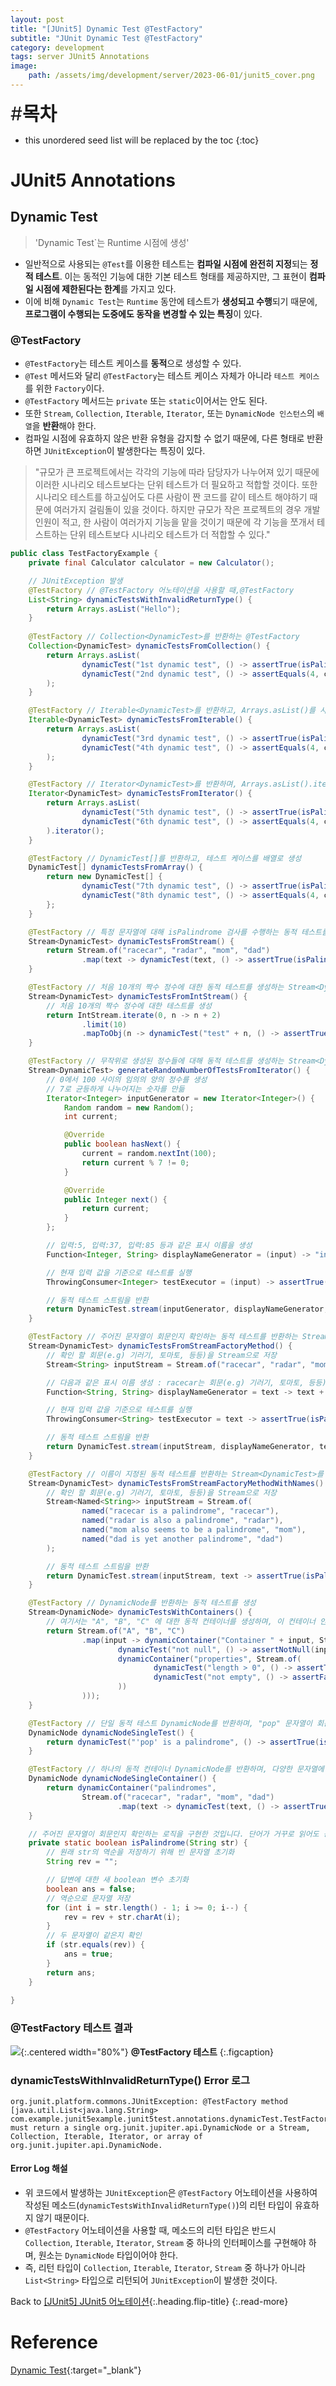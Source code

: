 ```yaml
---
layout: post
title: "[JUnit5] Dynamic Test @TestFactory"
subtitle: "JUnit Dynamic Test @TestFactory"
category: development
tags: server JUnit5 Annotations
image:
    path: /assets/img/development/server/2023-06-01/junit5_cover.png
---
```


<span style="font-size:30px;">\#**목차**</span>
* this unordered seed list will be replaced by the toc
{:toc}

# JUnit5 Annotations
## Dynamic Test
> 'Dynamic Test`는 Runtime 시점에 생성'
- 일반적으로 사용되는 `@Test`를 이용한 테스트는 **컴파일 시점에 완전히 지정**되는 **정적 테스트**. 이는 동적인 기능에 대한 기본 테스트 형태를 제공하지만, 그 표현이 **컴파일 시점에 제한된다는 한계**를 가지고 있다.
- 이에 비해 `Dynamic Test`는 `Runtime` 동안에 테스트가 **생성되고 수행**되기 때문에, **프로그램이 수행되는 도중에도 동작을 변경할 수 있는 특징**이 있다.

### @TestFactory
- `@TestFactory`는 테스트 케이스를 **동적**으로 생성할 수 있다.
- `@Test` 메서드와 달리 `@TestFactory`는 테스트 케이스 자체가 아니라 `테스트 케이스`를 위한 `Factory`이다.
- `@TestFactory` 메서드는 `private` 또는 `static`이어서는 안도 된다.
- 또한 `Stream`, `Collection`, `Iterable`, `Iterator`, 또는 `DynamicNode 인스턴스`의 `배열`을 **반환**해야 한다.
- 컴파일 시점에 유효하지 않은 반환 유형을 감지할 수 없기 때문에, 다른 형태로 반환하면 `JUnitException`이 발생한다는 특징이 있다.

> "규모가 큰 프로젝트에서는 각각의 기능에 따라 담당자가 나누어져 있기 때문에 이러한 시나리오 테스트보다는 단위 테스트가 더 필요하고 적합할 것이다. 또한 시나리오 테스트를 하고싶어도 다른 사람이 짠 코드를 같이 테스트 해야하기 때문에 여러가지 걸림돌이 있을 것이다. 하지만 규모가 작은 프로젝트의 경우 개발 인원이 적고, 한 사람이 여러가지 기능을 맡을 것이기 때문에 각 기능을 쪼개서 테스트하는 단위 테스트보다 시나리오 테스트가 더 적합할 수 있다."

```java
public class TestFactoryExample {
    private final Calculator calculator = new Calculator();

    // JUnitException 발생
    @TestFactory // @TestFactory 어노테이션을 사용할 때,@TestFactory
    List<String> dynamicTestsWithInvalidReturnType() {
        return Arrays.asList("Hello");
    }
    
    @TestFactory // Collection<DynamicTest>를 반환하는 @TestFactory
    Collection<DynamicTest> dynamicTestsFromCollection() {
        return Arrays.asList(
                dynamicTest("1st dynamic test", () -> assertTrue(isPalindrome("madam"))),
                dynamicTest("2nd dynamic test", () -> assertEquals(4, calculator.multiply(2, 2)))
        );
    }

    @TestFactory // Iterable<DynamicTest>를 반환하고, Arrays.asList()를 사용하여 테스트 케이스를 생성
    Iterable<DynamicTest> dynamicTestsFromIterable() {
        return Arrays.asList(
                dynamicTest("3rd dynamic test", () -> assertTrue(isPalindrome("madam"))),
                dynamicTest("4th dynamic test", () -> assertEquals(4, calculator.multiply(2, 2)))
        );
    }

    @TestFactory // Iterator<DynamicTest>를 반환하며, Arrays.asList().iterator()를 사용하여 테스트 케이스를 생성
    Iterator<DynamicTest> dynamicTestsFromIterator() {
        return Arrays.asList(
                dynamicTest("5th dynamic test", () -> assertTrue(isPalindrome("madam"))),
                dynamicTest("6th dynamic test", () -> assertEquals(4, calculator.multiply(2, 2)))
        ).iterator();
    }

    @TestFactory // DynamicTest[]를 반환하고, 테스트 케이스를 배열로 생성
    DynamicTest[] dynamicTestsFromArray() {
        return new DynamicTest[] {
                dynamicTest("7th dynamic test", () -> assertTrue(isPalindrome("madam"))),
                dynamicTest("8th dynamic test", () -> assertEquals(4, calculator.multiply(2, 2)))
        };
    }

    @TestFactory // 특정 문자열에 대해 isPalindrome 검사를 수행하는 동적 테스트를 반환하는 Stream<DynamicTest>를 생성
    Stream<DynamicTest> dynamicTestsFromStream() {
        return Stream.of("racecar", "radar", "mom", "dad")
                .map(text -> dynamicTest(text, () -> assertTrue(isPalindrome(text))));
    }

    @TestFactory // 처음 10개의 짝수 정수에 대한 동적 테스트를 생성하는 Stream<DynamicTest>를 반환
    Stream<DynamicTest> dynamicTestsFromIntStream() {
        // 처음 10개의 짝수 정수에 대한 테스트를 생성
        return IntStream.iterate(0, n -> n + 2)
                .limit(10)
                .mapToObj(n -> dynamicTest("test" + n, () -> assertTrue(n % 2 == 0)));
    }

    @TestFactory // 무작위로 생성된 정수들에 대해 동적 테스트를 생성하는 Stream<DynamicTest>를 반환
    Stream<DynamicTest> generateRandomNumberOfTestsFromIterator() {
        // 0에서 100 사이의 임의의 양의 정수를 생성
        // 7로 균등하게 나누어지는 숫자를 만듦
        Iterator<Integer> inputGenerator = new Iterator<Integer>() {
            Random random = new Random();
            int current;

            @Override
            public boolean hasNext() {
                current = random.nextInt(100);
                return current % 7 != 0;
            }

            @Override
            public Integer next() {
                return current;
            }
        };

        // 입력:5, 입력:37, 입력:85 등과 같은 표시 이름을 생성
        Function<Integer, String> displayNameGenerator = (input) -> "input:" + input;

        // 현재 입력 값을 기준으로 테스트를 실행
        ThrowingConsumer<Integer> testExecutor = (input) -> assertTrue(input % 7 != 0);

        // 동적 테스트 스트림을 반환
        return DynamicTest.stream(inputGenerator, displayNameGenerator, testExecutor);
    }

    @TestFactory // 주어진 문자열이 회문인지 확인하는 동적 테스트를 반환하는 Stream<DynamicTest>를 생성
    Stream<DynamicTest> dynamicTestsFromStreamFactoryMethod() {
        // 확인 할 회문(e.g) 기러기, 토마토, 등등)을 Stream으로 저장 
        Stream<String> inputStream = Stream.of("racecar", "radar", "mom", "dad");

        // 다음과 같은 표시 이름 생성 : racecar는 회문(e.g) 기러기, 토마토, 등등)이다
        Function<String, String> displayNameGenerator = text -> text + " is a palindrome";

        // 현재 입력 값을 기준으로 테스트를 실행
        ThrowingConsumer<String> testExecutor = text -> assertTrue(isPalindrome(text));

        // 동적 테스트 스트림을 반환
        return DynamicTest.stream(inputStream, displayNameGenerator, testExecutor);
    }

    @TestFactory // 이름이 지정된 동적 테스트를 반환하는 Stream<DynamicTest>를 생성
    Stream<DynamicTest> dynamicTestsFromStreamFactoryMethodWithNames() {
        // 확인 할 회문(e.g) 기러기, 토마토, 등등)을 Stream으로 저장
        Stream<Named<String>> inputStream = Stream.of(
                named("racecar is a palindrome", "racecar"),
                named("radar is also a palindrome", "radar"),
                named("mom also seems to be a palindrome", "mom"),
                named("dad is yet another palindrome", "dad")
        );

        // 동적 테스트 스트림을 반환
        return DynamicTest.stream(inputStream, text -> assertTrue(isPalindrome(text)));
    }

    @TestFactory // DynamicNode를 반환하는 동적 테스트를 생성
    Stream<DynamicNode> dynamicTestsWithContainers() {
        // 여기서는 "A", "B", "C" 에 대한 동적 컨테이너를 생성하며, 이 컨테이너 안에는 문자열 관련 성질을 검사하는 다른 동적 테스트들이 포함
        return Stream.of("A", "B", "C")
                .map(input -> dynamicContainer("Container " + input, Stream.of(
                        dynamicTest("not null", () -> assertNotNull(input)),
                        dynamicContainer("properties", Stream.of(
                                dynamicTest("length > 0", () -> assertTrue(input.length() > 0)),
                                dynamicTest("not empty", () -> assertFalse(input.isEmpty()))
                        ))
                )));
    }

    @TestFactory // 단일 동적 테스트 DynamicNode를 반환하며, "pop" 문자열이 회문(e.g) 기러기, 토마토, 등등)인지 확인
    DynamicNode dynamicNodeSingleTest() {
        return dynamicTest("'pop' is a palindrome", () -> assertTrue(isPalindrome("pop")));
    }

    @TestFactory // 하나의 동적 컨테이너 DynamicNode를 반환하며, 다양한 문자열에 대해 회문 검사하는 동적 테스트들이 포함
    DynamicNode dynamicNodeSingleContainer() {
        return dynamicContainer("palindromes",
                Stream.of("racecar", "radar", "mom", "dad")
                        .map(text -> dynamicTest(text, () -> assertTrue(isPalindrome(text)))));
    }

    // 주어진 문자열이 회문인지 확인하는 로직을 구현한 것입니다. 단어가 거꾸로 읽어도 동일한 문자열인 경우, 회문으로 판단
    private static boolean isPalindrome(String str) {
        // 원래 str의 역순을 저장하기 위해 빈 문자열 초기화
        String rev = "";

        // 답변에 대한 새 boolean 변수 초기화
        boolean ans = false;
        // 역순으로 문자열 저장
        for (int i = str.length() - 1; i >= 0; i--) {
            rev = rev + str.charAt(i);
        }
        // 두 문자열이 같은지 확인
        if (str.equals(rev)) {
            ans = true;
        }
        return ans;
    } 
    
}
```

### @TestFactory 테스트 결과

![](/assets/img/development/server/2023-06-08/annotations_testfactory.png){:.centered width="80%"}
**@TestFactory 테스트**
{:.figcaption}

### dynamicTestsWithInvalidReturnType() Error 로그
```
org.junit.platform.commons.JUnitException: @TestFactory method [java.util.List<java.lang.String> com.example.junit5example.junit5test.annotations.dynamicTest.TestFactoryTest.dynamicTestsWithInvalidReturnType()] must return a single org.junit.jupiter.api.DynamicNode or a Stream, Collection, Iterable, Iterator, or array of org.junit.jupiter.api.DynamicNode.
```

#### Error Log 해설
- 위 코드에서 발생하는 `JUnitException`은 `@TestFactory` 어노테이션을 사용하여 작성된 메소드(`dynamicTestsWithInvalidReturnType()`)의 리턴 타입이 유효하지 않기 때문이다.
- `@TestFactory` 어노테이션을 사용할 때, 메소드의 리턴 타입은 반드시 `Collection`, `Iterable`, `Iterator`, `Stream` 중 하나의 인터페이스를 구현해야 하며, 원소는 `DynamicNode` 타입이어야 한다.
- 즉, 리턴 타입이 `Collection`, `Iterable`, `Iterator`, `Stream` 중 하나가 아니라 `List<String>` 타입으로 리턴되어 `JUnitException`이 발생한 것이다.

Back to [[JUnit5] JUnit5 어노테이션](./2023-07-04-junit5-annotations-frequently-used.md){:.heading.flip-title}
{:.read-more}

# Reference
[Dynamic Test](https://junit.org/junit5/docs/current/user-guide/#writing-tests-dynamic-tests){:target="_blank"}